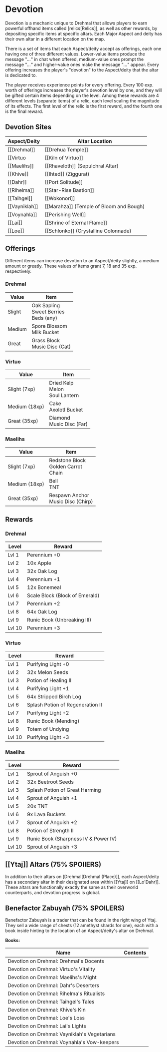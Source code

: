 # Devotion

Devotion is a mechanic unique to Drehmal that allows players to earn powerful offhand items called [relics[Relics]], as well as other rewards, by depositing specific items at specific altars. Each Major Aspect and deity has their own altar in a different location on the map.

There is a set of items that each Aspect/deity accept as offerings, each one having one of three different values. Lower-value items produce the message "*...*" in chat when offered, medium-value ones prompt the message "*...*" and higher-value ones make the message "*...*" appear. Every offering increases the player's "devotion" to the Aspect/deity that the altar is dedicated to.

The player receives experience points for every offering. Every 100 exp. worth of offerings increases the player's devotion level by one, and they will be gifted certain items depending on the level. Among these rewards are 4 different levels (separate items) of a relic, each level scaling the magnitude of its effects. The first level of the relic is the first reward, and the fourth one is the final reward. 

## Devotion Sites

| Aspect/Deity | Altar Location |
|-|-|
| [[Drehmal]] | [[Drehua Temple]] |
| [[Virtuo | [[Kiln of Virtuo]] |
| [[Maelihs]] | [[Rhaveloth]] (Sepulchral Altar) |
| [[Khive]] | [[Ihted]] (Ziggurat) |
| [[Dahr]] | [[Port Solitude]] |
| [[Rihelma]] | [[Star-Rise Bastion]] |
| [[Taihgel]] | [[Wokonori]] |
| [[Vayniklah]] | [[Marahza]] (Temple of Bloom and Bough) |
| [[Voynahla]] | [[Perishing Well]] |
| [[Lai]] | [[Shrine of Eternal Flame]] |`
| [[Loe]] | [[Schlonko]] (Crystalline Colonnade) |

## Offerings

Different items can increase devotion to an Aspect/deity slightly, a medium amount or greatly. These values of items grant 7, 18 and 35 exp. respectively.

### Drehmal

| Value          | Item                                         |
| -------------- | -------------------------------------------- |
| Slight         | Oak Sapling <br>Sweet Berries <br>Beds (any) |
| Medium         | Spore Blossom <br>Milk Bucket                |
| Great          | Grass Block <br>Music Disc (Cat)             |

### Virtuo

| Value          | Item                                  |
| -------------- | ------------------------------------- |
| Slight (7xp)   | Dried Kelp <br>Melon <br>Soul Lantern |
| Medium (18xp)  | Cake <br>Axolotl Bucket               |
| Great (35xp)   | Diamond <br>Music Disc (Far)          |

### Maelihs

| Value          | Item                                             |
| -------------- | ------------------------------------------------ |
| Slight (7xp)   | Redstone Block <br>Golden Carrot <br>Chain       |
| Medium (18xp)  | Bell <br>TNT                                     |
| Great (35xp)   | Respawn Anchor <br>Music Disc (Chirp)            |

## Rewards

### Drehmal

| Level  | Reward                         |
| ------ | ------------------------------ |
| Lvl 1  | Perennium +0               |
| Lvl 2  | 10x Apple                      |
| Lvl 3  | 32x Oak Log                    |
| Lvl 4  | Perennium +1               |
| Lvl 5  | 12x Bonemeal                   |
| Lvl 6  | Scale Block (Block of Emerald) |
| Lvl 7  | Perennium +2               |
| Lvl 8  | 64x Oak Log                    |
| Lvl 9  | Runic Book (Unbreaking III)    |
| Lvl 10 | Perennium +3               |

### Virtuo

| Level  | Reward                           |
| ------ | -------------------------------- |
| Lvl 1  | Purifying Light +0           |
| Lvl 2  | 32x Melon Seeds                  |
| Lvl 3  | Potion of Healing II             |
| Lvl 4  | Purifying Light +1           |
| Lvl 5  | 64x Stripped Birch Log           |
| Lvl 6  | Splash Potion of Regeneration II |
| Lvl 7  | Purifying Light +2           |
| Lvl 8  | Runic Book (Mending)             |
| Lvl 9  | Totem of Undying                 |
| Lvl 10 | Purifying Light +3           |

### Maelihs

| Level  | Reward                               |
| ------ | ------------------------------------ |
| Lvl 1  | Sprout of Anguish +0             |
| Lvl 2  | 32x Beetroot Seeds                   |
| Lvl 3  | Splash Potion of Great Harming       |
| Lvl 4  | Sprout of Anguish +1             |
| Lvl 5  | 20x TNT                              |
| Lvl 6  | 9x Lava Buckets                      |
| Lvl 7  | Sprout of Anguish +2             |
| Lvl 8  | Potion of Strength II                |
| Lvl 9  | Runic Book (Sharpness IV & Power IV) |
| Lvl 10 | Sprout of Anguish +3             |

## [[Ytaj]] Altars (75% SPOIlERS)

In addition to their altars on [Drehmal[Drehmal (Place)]], each Aspect/deity has a secondary altar in their designated area within [[Ytaj]] on [[Lo'Dahr]]. These altars are functionally exactly the same as their overworld counterparts, and devotion progress is global.

## Benefactor Zabuyah (75% SPOILERS)

Benefactor Zabuyah is a trader that can be found in the right wing of Ytaj. They sell a wide range of chests (12 amethyst shards for one), each with a book inside hinting to the location of an Aspect/deity's altar on Drehmal.

**Books:**

| Name | Contents |
|-|-|
| Devotion on Drehmal: Drehmal's Docents | |
| Devotion on Drehmal: Virtuo's Vitality | |
| Devotion on Drehmal: Maelihs's Might | |
| Devotion on Drehmal: Dahr's Deserters | |
| Devotion on Drehmal: Rihelma's Ritualists | |
| Devotion on Drehmal: Taihgel's Tales | |
| Devotion on Drehmal: Khive's Kin | |\
| Devotion on Drehmal: Loe's Loss | |
| Devotion on Drehmal: Lai's Lights | |
| Devotion on Drehmal: Vayniklah's Vegetarians | |
| Devotion on Drehmal: Voynahla's Vow-keepers | |
